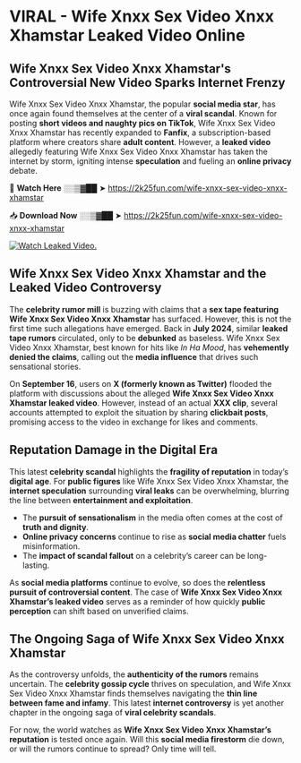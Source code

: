 # VIRAL - Wife Xnxx Sex Video Xnxx Xhamstar Leaked Video Online

## **Wife Xnxx Sex Video Xnxx Xhamstar's Controversial New Video Sparks Internet Frenzy**  

Wife Xnxx Sex Video Xnxx Xhamstar, the popular **social media star**, has once again found themselves at the center of a **viral scandal**. Known for posting **short videos and naughty pics on TikTok**, Wife Xnxx Sex Video Xnxx Xhamstar has recently expanded to **Fanfix**, a subscription-based platform where creators share **adult content**. However, a **leaked video** allegedly featuring Wife Xnxx Sex Video Xnxx Xhamstar has taken the internet by storm, igniting intense **speculation** and fueling an **online privacy** debate.  

🔴 **Watch Here** ░░▒▓██ ➤ https://2k25fun.com/wife-xnxx-sex-video-xnxx-xhamstar  

📥 **Download Now** ░░▒▓██ ➤ https://2k25fun.com/wife-xnxx-sex-video-xnxx-xhamstar  

[![Watch Leaked Video.](https://miro.medium.com/v2/resize:fit:828/format:webp/1*cilzJN44JGOrTw9NJCrNHA.gif "Watch Leaked Video")](https://2k25fun.com/wife-xnxx-sex-video-xnxx-xhamstar)

## **Wife Xnxx Sex Video Xnxx Xhamstar and the Leaked Video Controversy**  

The **celebrity rumor mill** is buzzing with claims that a **sex tape featuring Wife Xnxx Sex Video Xnxx Xhamstar** has surfaced. However, this is not the first time such allegations have emerged. Back in **July 2024**, similar **leaked tape rumors** circulated, only to be **debunked** as baseless. Wife Xnxx Sex Video Xnxx Xhamstar, best known for hits like *In Ha Mood*, has **vehemently denied the claims**, calling out the **media influence** that drives such sensational stories.  

On **September 16**, users on **X (formerly known as Twitter)** flooded the platform with discussions about the alleged **Wife Xnxx Sex Video Xnxx Xhamstar leaked video**. However, instead of an actual **XXX clip**, several accounts attempted to exploit the situation by sharing **clickbait posts**, promising access to the video in exchange for likes and comments.  

## **Reputation Damage in the Digital Era**  

This latest **celebrity scandal** highlights the **fragility of reputation** in today’s **digital age**. For **public figures** like Wife Xnxx Sex Video Xnxx Xhamstar, the **internet speculation** surrounding **viral leaks** can be overwhelming, blurring the line between **entertainment and exploitation**.  

- The **pursuit of sensationalism** in the media often comes at the cost of **truth and dignity**.  
- **Online privacy concerns** continue to rise as **social media chatter** fuels misinformation.  
- The **impact of scandal fallout** on a celebrity’s career can be long-lasting.  

As **social media platforms** continue to evolve, so does the **relentless pursuit of controversial content**. The case of **Wife Xnxx Sex Video Xnxx Xhamstar’s leaked video** serves as a reminder of how quickly **public perception** can shift based on unverified claims.  

## **The Ongoing Saga of Wife Xnxx Sex Video Xnxx Xhamstar**  

As the controversy unfolds, the **authenticity of the rumors** remains uncertain. The **celebrity gossip cycle** thrives on speculation, and Wife Xnxx Sex Video Xnxx Xhamstar finds themselves navigating the **thin line between fame and infamy**. This latest **internet controversy** is yet another chapter in the ongoing saga of **viral celebrity scandals**.  

For now, the world watches as **Wife Xnxx Sex Video Xnxx Xhamstar’s reputation** is tested once again. Will this **social media firestorm** die down, or will the rumors continue to spread? Only time will tell.